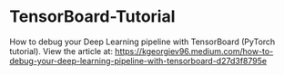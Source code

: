 # TensorBoard-Tutorial
How to debug your Deep Learning pipeline with TensorBoard (PyTorch tutorial).
View the article at: https://kgeorgiev96.medium.com/how-to-debug-your-deep-learning-pipeline-with-tensorboard-d27d3f8795e
